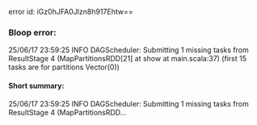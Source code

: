error id: iGz0hJFA0Jlzn8h917Ehtw==
### Bloop error:

25/06/17 23:59:25 INFO DAGScheduler: Submitting 1 missing tasks from ResultStage 4 (MapPartitionsRDD[21] at show at main.scala:37) (first 15 tasks are for partitions Vector(0))
#### Short summary: 

25/06/17 23:59:25 INFO DAGScheduler: Submitting 1 missing tasks from ResultStage 4 (MapPartitionsRDD...